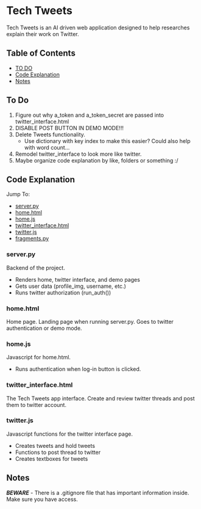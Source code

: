 # Tech Tweets
Tech Tweets is an AI driven web application designed to help researches explain their work on Twitter.

## Table of Contents

* [TO DO](#to-to)
* [Code Explanation](#code-explanation)
* [Notes](#notes)

## To Do
1. Figure out why a_token and a_token_secret are passed into twitter_interface.html
2. DISABLE POST BUTTON IN DEMO MODE!!!
3. Delete Tweets functionality.
    * Use dictionary with key index to make this easier? Could also help with word count...
4. Remodel twitter_interface to look more like twitter.
5. Maybe organize code explanation by like, folders or something :/

## Code Explanation
Jump To:
* [server.py](#server%2Epy)
* [home.html](#home%2Ehtml)
* [home.js](#home%2Ejs)
* [twitter_interface.html](#twitter_interface%2Ehtml)
* [twitter.js](#twitter%2Ejs)
* [fragments.py](#fragements%2Epy)

### server.py
Backend of the project. 
* Renders home, twitter interface, and demo pages
* Gets user data (profile_img, username, etc.)
* Runs twitter authorization (run_auth())

### home.html
Home page. Landing page when running server.py. Goes to twitter authentication or demo mode.

### home.js
Javascript for home.html. 
* Runs authentication when log-in button is clicked.

### twitter_interface.html
The Tech Tweets app interface. Create and review twitter threads and post them to twitter account.

### twitter.js
Javascript functions for the twitter interface page. 
* Creates tweets and hold tweets
* Functions to post thread to twitter
* Creates textboxes for tweets

## Notes
***BEWARE*** - There is a .gitignore file that has important information inside. Make sure you have access.